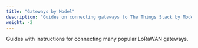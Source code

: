 ```yaml
---
title: "Gateways by Model"
description: "Guides on connecting gateways to The Things Stack by Model"
weight: -2
---
```


Guides with instructions for connecting many popular LoRaWAN gateways.
